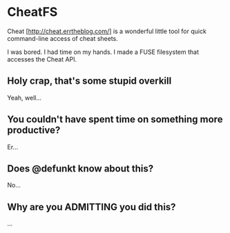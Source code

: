 CheatFS
=======

Cheat [http://cheat.errtheblog.com/] is a wonderful little tool for quick command-line access of cheat sheets.

I was bored. I had time on my hands. I made a FUSE filesystem that accesses the Cheat API.

## Holy crap, that's some stupid overkill

Yeah, well...

## You couldn't have spent time on something more productive?

Er...

## Does @defunkt know about this?

No...

## Why are you ADMITTING you did this?

...
